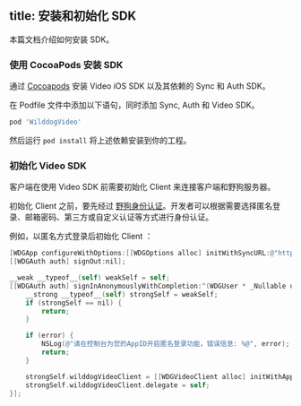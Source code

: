 ﻿title: 安装和初始化 SDK
---

本篇文档介绍如何安装 SDK。


### 使用 CocoaPods 安装 SDK

通过 [Cocoapods](https://cocoapods.org/) 安装 Video iOS SDK 以及其依赖的 Sync 和 Auth SDK。

在 Podfile 文件中添加以下语句，同时添加 Sync, Auth 和 Video SDK。

```ruby
pod 'WilddogVideo'
```

然后运行 `pod install` 将上述依赖安装到你的工程。

### 初始化 Video SDK

客户端在使用 Video SDK 前需要初始化 Client 来连接客户端和野狗服务器。

初始化 Client 之前，要先经过 [野狗身份认证](/overview/auth.html)。开发者可以根据需要选择匿名登录、邮箱密码、第三方或自定义认证等方式进行身份认证。

例如，以匿名方式登录后初始化 Client ：

```objectivec
[WDGApp configureWithOptions:[[WDGOptions alloc] initWithSyncURL:@"https://<#appId#>.wilddogio.com"]];
[[WDGAuth auth] signOut:nil];

__weak __typeof__(self) weakSelf = self;
[[WDGAuth auth] signInAnonymouslyWithCompletion:^(WDGUser * _Nullable user, NSError * _Nullable error) {
    __strong __typeof__(self) strongSelf = weakSelf;
    if (strongSelf == nil) {
        return;
    }

    if (error) {
        NSLog(@"请在控制台为您的AppID开启匿名登录功能，错误信息: %@", error);
        return;
    }

    strongSelf.wilddogVideoClient = [[WDGVideoClient alloc] initWithApp:[WDGApp defaultApp]];
    strongSelf.wilddogVideoClient.delegate = self;
}];
```
